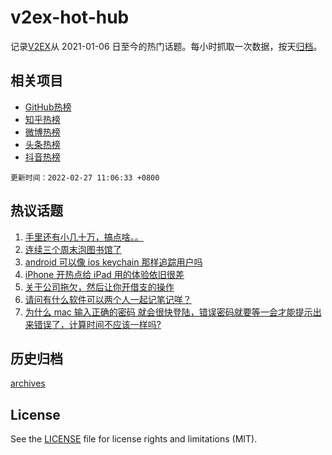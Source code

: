 # v2ex-hot-hub

 记录[V2EX](https://www.v2ex.com/)从 2021-01-06 日至今的热门话题。每小时抓取一次数据，按天[归档](archives)。
 
 ## 相关项目

- [GitHub热榜](https://github.com/snaildev/github-hot-hub)
- [知乎热榜](https://github.com/snaildev/zhihu-hot-hub)
- [微博热榜](https://github.com/snaildev/weibo-hot-hub)
- [头条热榜](https://github.com/snaildev/toutiao-hot-hub)
- [抖音热榜](https://github.com/snaildev/douyin-hot-hub)


 `更新时间：2022-02-27 11:06:33 +0800`

## 热议话题

1. [手里还有小几十万，搞点啥。。](https://www.v2ex.com/t/836548)
1. [连续三个周末泡图书馆了](https://www.v2ex.com/t/836585)
1. [android 可以像 ios keychain 那样追踪用户吗](https://www.v2ex.com/t/836574)
1. [iPhone 开热点给 iPad 用的体验依旧很差](https://www.v2ex.com/t/836546)
1. [关于公司拖欠，然后让你开借支的操作](https://www.v2ex.com/t/836543)
1. [请问有什么软件可以两个人一起记笔记咩？](https://www.v2ex.com/t/836596)
1. [为什么 mac 输入正确的密码 就会很快登陆，错误密码就要等一会才能提示出来错误了，计算时间不应该一样吗?](https://www.v2ex.com/t/836620)

## 历史归档

[archives](archives)

## License

See the [LICENSE](LICENSE) file for license rights and limitations (MIT).
